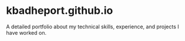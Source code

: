 # kbadheport.github.io
A detailed portfolio about my technical skills, experience, and projects I have worked on.
